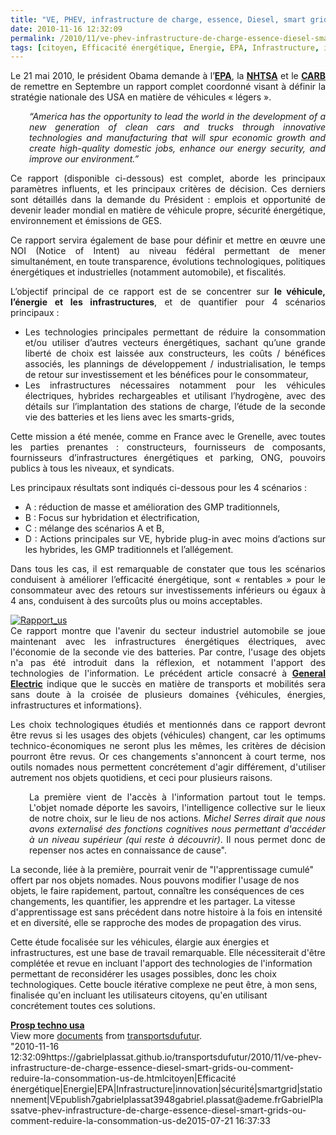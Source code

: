 ```yaml
---
title: "VE, PHEV, infrastructure de charge, essence, Diesel, smart grids, ou comment réduire la consommation US de pétrole de 1 milliard de baril (jusqu’en 2025) tout en réduisant le coût total de possession de $6,000 par véhicule ?"
date: 2010-11-16 12:32:09
permalink: /2010/11/ve-phev-infrastructure-de-charge-essence-diesel-smart-grids-ou-comment-reduire-la-consommation-us-de.html
tags: [citoyen, Efficacité énergétique, Energie, EPA, Infrastructure, innovation, sécurité, smartgrid, stationnement, VE]
---
```


<p style="text-align: justify">Le 21 mai 2010, le président Obama demande à l’<strong><a href="http://www.epa.gov" target="_blank">EPA</a></strong>, la <strong><a href="http://www.nhtsa.gov" target="_blank">NHTSA</a></strong> et le <strong><a href="http://www.arb.ca.gov/" target="_blank">CARB </a></strong>de remettre en Septembre un rapport complet coordonné visant à définir la stratégie nationale des USA en matière de véhicules « légers ».</p> <p style="text-align: justify;padding-left: 30px"><em>“</em><em>America</em><em> has the opportunity to lead the world in the development of a new generation of clean cars and trucks through innovative technologies and manufacturing that will spur economic growth and create high-quality domestic jobs, enhance our energy security, and improve our environment.”</em></p> <p style="text-align: justify">Ce rapport (disponible ci-dessous) est complet, aborde les principaux paramètres influents, et les principaux critères de décision. Ces derniers sont détaillés dans la demande du Président : emplois et opportunité de devenir leader mondial en matière de véhicule propre, sécurité énergétique, environnement et émissions de GES. </p>  <!--more-->   <p style="text-align: justify">Ce rapport servira également de base pour définir et mettre en œuvre une NOI (Notice of Intent) au niveau fédéral permettant de mener simultanément, en toute transparence, évolutions technologiques, politiques énergétiques et industrielles (notamment automobile), et fiscalités.</p> <p style="text-align: justify">L’objectif principal de ce rapport est de se concentrer sur <strong>le véhicule, l’énergie et les infrastructures</strong>, et de quantifier pour 4 scénarios principaux :</p> <ul style="text-align: justify"> <li>Les technologies principales permettant de réduire la consommation et/ou utiliser d’autres vecteurs énergétiques, sachant qu’une grande liberté de choix est laissée aux constructeurs, les coûts / bénéfices associés, les plannings de développement / industrialisation, le temps de retour sur investissement et les bénéfices pour le consommateur,</li> <li>Les infrastructures nécessaires notamment pour les véhicules électriques, hybrides rechargeables et utilisant l’hydrogène, avec des détails sur l’implantation des stations de charge, l’étude de la seconde vie des batteries et les liens avec les smarts-grids,</li> </ul> <p style="text-align: justify">Cette mission a été menée, comme en France avec le Grenelle, avec toutes les parties prenantes : constructeurs, fournisseurs de composants, fournisseurs d’infrastructures énergétiques et parking, ONG, pouvoirs publics à tous les niveaux, et syndicats.</p> <p style="text-align: justify">Les principaux résultats sont indiqués ci-dessous pour les 4 scénarios :</p> <ul style="text-align: justify"> <li>A : réduction de masse et amélioration des GMP traditionnels,</li> <li>B : Focus sur hybridation et électrification,</li> <li>C : mélange des scénarios A et B,</li> <li>D : Actions principales sur VE, hybride plug-in avec moins d’actions sur les hybrides, les GMP traditionnels et l’allégement.</li> </ul> <p style="text-align: justify">Dans tous les cas, il est remarquable de constater que tous les scénarios conduisent à améliorer l’efficacité énergétique, sont « rentables » pour le consommateur avec des retours sur investissements inférieurs ou égaux à 4 ans, conduisent à des surcoûts plus ou moins acceptables.</p> <p style="text-align: justify"><a href="https://gabrielplassat.github.io/transportsdufutur/wp-content/uploads/sites/6/old/6a0120a66d2ad4970b0133f5e55ff2970b-800wi.jpg" rel="lightbox"><img alt="Rapport_us" class="asset  asset-image at-xid-6a0120a66d2ad4970b0133f5e55ff2970b" src="/wp-content/uploads/sites/6/old/6a0120a66d2ad4970b0133f5e55ff2970b-500wi.jpg" style="margin-left: auto;margin-right: auto" title="Rapport_us" /></a> <br />Ce rapport montre que l'avenir du secteur industriel automobile se joue maintenant avec les infrastructures énergétiques électriques, avec l'économie de la seconde vie des batteries. Par contre, l'usage des objets n'a pas été introduit dans la réflexion, et notamment l'apport des technologies de l'information. Le précédent article consacré à <strong><a href="https://gabrielplassat.github.io/transportsdufutur/2010/11/general-electric-se-prepare-a-devenir-le-leader-mondial-en-matiere-de-mobilite-electrique.html" target="_blank">General Electric</a></strong> indique que le succès en matière de transports et mobilités sera sans doute à la croisée de plusieurs domaines {véhicules, énergies, infrastructures et informations}.</p> <p style="text-align: justify">Les choix technologiques étudiés et mentionnés dans ce rapport devront être revus si les usages des objets (véhicules) changent, car les optimums technico-économiques ne seront plus les mêmes, les critères de décision pourront être revus. Or ces changements s'annoncent à court terme, nos outils nomades nous permettent concrétement d'agir différement, d'utiliser autrement nos objets quotidiens, et ceci pour plusieurs raisons.</p> <p style="text-align: justify;padding-left: 30px">La première vient de l'accès à l'information partout tout le temps. L'objet nomade déporte les savoirs, l'intelligence collective sur le lieux de notre choix, sur le lieu de nos actions. <em>Michel Serres dirait que nous avons externalisé des fonctions cognitives nous permettant d'accéder à un niveau supérieur (qui reste à découvrir)</em>. Il nous permet donc de repenser nos actes en connaissance de cause".</p> <p style=""text-align: justifypadding-left: 30px"">La seconde, liée à la première, pourrait venir de "l'apprentissage cumulé" offert par nos objets nomades. Nous pouvons modifier l'usage de nos objets, le faire rapidement, partout, connaître les conséquences de ces changements, les quantifier, les apprendre et les partager. La vitesse d'apprentissage est sans précédent dans notre histoire à la fois en intensité et en diversité, elle se rapproche des modes de propagation des virus.</p> <p style=""text-align: justify"">Cette étude focalisée sur les véhicules, élargie aux énergies et infrastructures, est une base de travail remarquable. Elle nécessiterait d'être complétée et revue en incluant l'apport des technologies de l'information permettant de reconsidérer les usages possibles, donc les choix technologiques. Cette boucle itérative complexe ne peut être, à mon sens, finalisée qu'en incluant les utilisateurs citoyens, qu'en utilisant concrétement toutes ces solutions.</p> <div id=""__ss_5784488"" style=""width: 477px""><strong style=""margin: 12px 0 4px""><a href=""http://www.slideshare.net/transportsdufutur/prosp-techno-usa"" title=""Prosp techno usa"">Prosp techno usa</a></strong>        <div style=""padding: 5px 0 12px"">View more <a href=""http://www.slideshare.net/"">documents</a> from <a href=""http://www.slideshare.net/transportsdufutur"">transportsdufutur</a>.</div> </div>"2010-11-16 12:32:09https://gabrielplassat.github.io/transportsdufutur/2010/11/ve-phev-infrastructure-de-charge-essence-diesel-smart-grids-ou-comment-reduire-la-consommation-us-de.htmlcitoyen|Efficacité énergétique|Energie|EPA|Infrastructure|innovation|sécurité|smartgrid|stationnement|VEpublish7gabrielplassat3948gabriel.plassat@ademe.frGabrielPlassatve-phev-infrastructure-de-charge-essence-diesel-smart-grids-ou-comment-reduire-la-consommation-us-de2015-07-21 16:37:33
